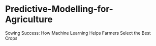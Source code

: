 # Predictive-Modelling-for-Agriculture
Sowing Success: How Machine Learning Helps Farmers Select the Best Crops
